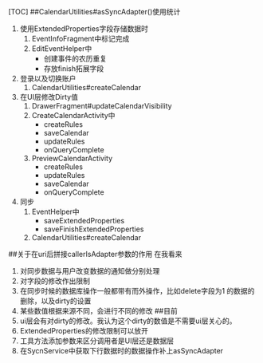 [TOC]
##CalendarUtilities#asSyncAdapter()使用统计
1. 使用ExtendedProperties字段存储数据时
    1. EventInfoFragment中标记完成
    2. EditEventHelper中
        * 创建事件的农历重复
        * 存放finish拓展字段
2. 登录以及切换账户
    1.  CalendarUtilities#createCalendar
3. 在UI层修改Dirty值
    1. DrawerFragment#updateCalendarVisibility
    2. CreateCalendarActivity中
        * createRules
        * saveCalendar
        * updateRules
        * onQueryComplete
    3. PreviewCalendarActivity
        * createRules
        * updateRules
        * saveCalendar
        * onQueryComplete
4. 同步
    1. EventHelper中
        * saveExtendedProperties 
        * saveFinishExtendedProperties
    2. CalendarUtilities#createCalendar

##关于在uri后拼接callerIsAdapter参数的作用
在我看来
1. 对同步数据与用户改变数据的通知做分别处理
2. 对字段的修改作出限制
3. 在同步时候的数据库操作一般都带有而外操作，比如delete字段为1 的数据的删除，以及dirty的设置
4. 某些数值根据来源不同，会进行不同的修改
##目前
1. ui层会有对dirty的修改。我认为这个dirty的数值是不需要ui层关心的。
2. ExtendedProperties的修改限制可以放开
3. 工具方法添加参数来区分调用者是UI层还是数据层
4. 在SycnService中获取下行数据时的数据操作补上asSyncAdapter